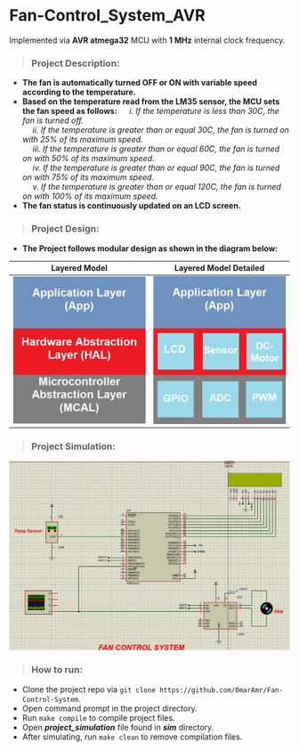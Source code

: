 # Fan-Control_System_AVR
Implemented via **AVR atmega32** MCU with **1 MHz** internal clock frequency.
>### Project Description:

* **The fan is automatically turned OFF or ON with variable speed according to the temperature.**
* **Based on the temperature read from the  LM35 sensor, the MCU sets the fan speed as follows:**
&emsp; <i>i. If the temperature is less than 30C, the fan is turned off. <br>
&emsp;    ii. If the temperature is greater than or equal 30C, the fan is turned on with 25% of its maximum speed.<br>
&emsp;    iii. If the temperature is greater than or equal 60C, the fan is turned on with 50% of its maximum speed. <br>
&emsp;    iv. If the temperature is greater than or equal 90C, the fan is turned on with 75% of its maximum speed.<br>
&emsp;    v. If the temperature is greater than or equal 120C, the fan is turned on with 100% of its maximum speed. </i> <br>
* **The fan status is continuously updated on an LCD screen.**

>### Project Design:
* **The Project follows modular design as shown in the diagram below:**

Layered Model            |  Layered Model Detailed
:-------------------------:|:-------------------------:
![Abstraction_Layers_](./imgs/Abstraction_Layers.png)  |  ![Abstraction_Layers_Detailed](./imgs/Abstraction_Layers_Detailed.png)

>### Project Simulation:
![Project Simulation GIF](./imgs/sim.gif)
>### How to run:
* Clone the project repo via `git clone https://github.com/0marAmr/Fan-Control-System`.
* Open command prompt in the project directory.
* Run `make compile` to compile project files.
* Open ***project_simulation*** file found in ***sim*** directory.
* After simulating, run `make clean` to remove compilation files.